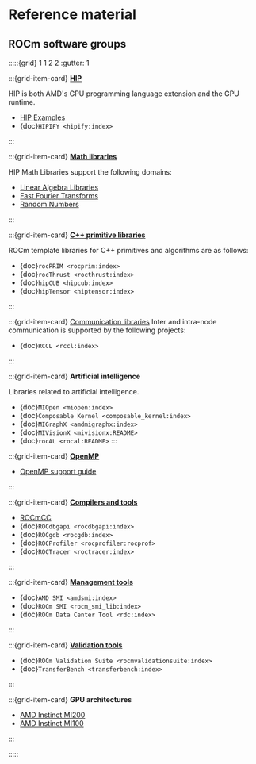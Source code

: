 # Reference material

## ROCm software groups

:::::{grid} 1 1 2 2
:gutter: 1

:::{grid-item-card}
**[HIP](./hip.md)**

HIP is both AMD's GPU programming language extension and the GPU runtime.

* [HIP Examples](https://github.com/amd/rocm-examples/tree/develop/HIP-Basic)
* {doc}`HIPIFY <hipify:index>`

:::

:::{grid-item-card}
**[Math libraries](./libraries/gpu-libraries/math.md)**

HIP Math Libraries support the following domains:

* [Linear Algebra Libraries](./libraries/gpu-libraries/math-linear-algebra.md)
* [Fast Fourier Transforms](./libraries/gpu-libraries/math-fft.md)
* [Random Numbers](./libraries/gpu-libraries/rand.md)

:::

:::{grid-item-card}
**[C++ primitive libraries](./libraries/gpu-libraries/c++primitives.md)**

ROCm template libraries for C++ primitives and algorithms are as follows:

* {doc}`rocPRIM <rocprim:index>`
* {doc}`rocThrust <rocthrust:index>`
* {doc}`hipCUB <hipcub:index>`
* {doc}`hipTensor <hiptensor:index>`

:::

:::{grid-item-card} [Communication libraries](./libraries/gpu-libraries/communication.md)
Inter and intra-node communication is supported by the following projects:

* {doc}`RCCL <rccl:index>`

:::

:::{grid-item-card}
**Artificial intelligence**

Libraries related to artificial intelligence.

* {doc}`MIOpen <miopen:index>`
* {doc}`Composable Kernel <composable_kernel:index>`
* {doc}`MIGraphX <amdmigraphx:index>`
* {doc}`MIVisionX <mivisionx:README>`
* {doc}`rocAL <rocal:README>`
:::

:::{grid-item-card}
**[OpenMP](./openmp/openmp.md)**

* [OpenMP support guide](./openmp/openmp.md)

:::

:::{grid-item-card}
**[Compilers and tools](./compilers-tools/index.md)**

* [ROCmCC](./rocmcc/rocmcc.md)
* {doc}`ROCdbgapi <rocdbgapi:index>`
* {doc}`ROCgdb <rocgdb:index>`
* {doc}`ROCProfiler <rocprofiler:rocprof>`
* {doc}`ROCTracer <roctracer:index>`

:::

:::{grid-item-card}
**[Management tools](./compilers-tools/management-tools.md)**

* {doc}`AMD SMI <amdsmi:index>`
* {doc}`ROCm SMI <rocm_smi_lib:index>`
* {doc}`ROCm Data Center Tool <rdc:index>`

:::

:::{grid-item-card}
**[Validation tools](./compilers-tools/validation-tools.md)**

* {doc}`ROCm Validation Suite <rocmvalidationsuite:index>`
* {doc}`TransferBench <transferbench:index>`

:::

:::{grid-item-card} **GPU architectures**

* [AMD Instinct MI200](../conceptual/gpu-arch/mi250.md)
* [AMD Instinct MI100](../conceptual/gpu-arch/mi100.md)

:::

:::::
